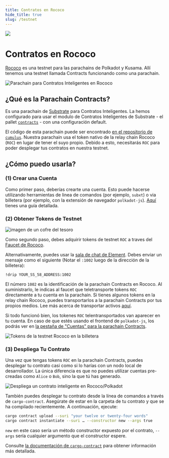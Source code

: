 ```yaml
---
title: Contratos en Rococo
hide_title: true
slug: /testnet
---
```


<img src="/img/title/testnet.svg" className="titlePic" />

# Contratos en Rococo

[Rococo](https://wiki.polkadot.network/docs/build-pdk#rococo-testnet) es una testnet para 
las parachains de Polkadot y Kusama. Allí tenemos una testnet llamada Contracts funcionando como una parachain.

<img src="/img/contracts-on-polkadot-js.png" alt="Parachain para Contratos Inteligentes en Rococo" />

## ¿Qué es la Parachain Contracts?

Es una parachain de [Substrate](https://github.com/paritytech/substrate) para 
Contratos Inteligentes. La hemos configurado para usar el modulo de Contratos Inteligentes
 de Substrate - el pallet [`contracts`](https://github.com/paritytech/substrate/tree/master/frame/contracts) - 
 con una configuración default.

El código de esta parachain puede ser encontrado [en el repositorio de `cumulus`](https://github.com/paritytech/cumulus/tree/master/parachains/runtimes/contracts/contracts-rococo). Nuestra parachain usa el token nativo de la relay chain Rococo (`ROC`) en lugar de tener el suyo propio. 
Debido a esto, necesitarás `ROC` para poder desplegar tus contratos en nuestra testnet.


## ¿Cómo puedo usarla?
### (1) Crear una Cuenta

Como primer paso, deberías crearte una cuenta. Esto puede hacerse utilizando herramientas de linea de comandos (por ejemplo, `subxt`) 
o via billetera (por ejemplo, con la extensión de navegador `polkadot-js`). [Aquí](https://wiki.polkadot.network/docs/learn-account-generation) tienes una guía detallada.


### (2) Obtener Tokens de Testnet

<img src="/img/chest.svg" alt="imagen de un cofre del tesoro" className="faucetHeroImage" />

Como segundo paso, debes adquirir tokens de testnet `ROC` a traves del [Faucet de Rococo](/faucet).

Alternativamente, puedes usar la [sala de chat de Element](https://wiki.polkadot.network/docs/learn-DOT#getting-tokens-on-the-rococo-testnet). Debes enviar un mensaje como el siguiente (Notar el `:1002` luego de la dirección de la billetera):

```
!drip YOUR_SS_58_ADDRESS:1002
```

El número `1002` es la identificación de la parachain Contracts en Rococo. Al suministrarlo, le indicas al faucet que teletransporte tokens `ROC` directamente a tu cuenta en la parachain.
Si tienes algunos tokens en la relay chain Rococo, puedes transportarlos a la parachain Contracts por tus propios medios. Lee más acerca de transportar activos [aquí](https://wiki.polkadot.network/docs/learn-teleport).

Si todo funcionó bien, los tokenes `ROC` telentransportados van aparecer en tu cuenta. 
En caso de que estés usando el frontend de `polkadot-js`, los podrás ver en [la pestaña de "Cuentas" para la parachain Contracts](https://polkadot.js.org/apps/?rpc=wss%3A%2F%2Frococo-contracts-rpc.polkadot.io#/accounts).

<img src="/img/roc-in-wallet.png" alt="Tokens de la testnet Rococo en la billetera" />

### (3) Despliega Tu Contrato

Una vez que tengas tokens `ROC` en la parachain Contracts, puedes desplegar tu contrato casi como si lo harías con un nodo local de desarrollador. 
La única diferencia es que no puedes utilizar cuentas pre-creadas como `Alice` o `Bob`, sino la que tú has generado.

<img src="/img/deployment-acc.png" alt="Despliega un contrato inteligente en Rococo/Polkadot" />

También puedes desplegar tu contrato desde la línea de comandos a través de `cargo-contract`. 
Asegúrate de estar en la carpeta de tu contrato y que se ha compilado recientemente. 
A continuación, ejecute:

```bash
cargo contract upload --suri "your twelve or twenty-four words"
cargo contract instantiate --suri … --constructor new --args true
```

`new` en este caso sería un método constructor expuesto por el contrato, 
`--args` sería cualquier argumento que el constructor espere.

Consulte [la documentación de `cargo-contract`](https://github.com/paritytech/cargo-contract/blob/master/crates/extrinsics/README.md#commands) para obtener información más detallada.

